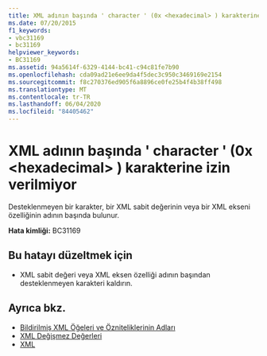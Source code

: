 ```yaml
---
title: XML adının başında ' character ' (0x <hexadecimal> ) karakterine izin verilmiyor
ms.date: 07/20/2015
f1_keywords:
- vbc31169
- bc31169
helpviewer_keywords:
- BC31169
ms.assetid: 94a5614f-6329-4144-bc41-c94c81fe7b90
ms.openlocfilehash: cda09ad21e6ee9da4f5dec3c950c3469169e2154
ms.sourcegitcommit: f8c270376ed905f6a8896ce0fe25b4f4b38ff498
ms.translationtype: MT
ms.contentlocale: tr-TR
ms.lasthandoff: 06/04/2020
ms.locfileid: "84405462"
---
```

# <a name="character-character-0xhexadecimal-is-not-allowed-at-the-beginning-of-an-xml-name"></a>XML adının başında ' character ' (0x \<hexadecimal> ) karakterine izin verilmiyor
Desteklenmeyen bir karakter, bir XML sabit değerinin veya bir XML ekseni özelliğinin adının başında bulunur.  
  
 **Hata kimliği:** BC31169  
  
## <a name="to-correct-this-error"></a>Bu hatayı düzeltmek için  
  
- XML sabit değeri veya XML eksen özelliği adının başından desteklenmeyen karakteri kaldırın.  
  
## <a name="see-also"></a>Ayrıca bkz.

- [Bildirilmiş XML Öğeleri ve Özniteliklerinin Adları](../programming-guide/language-features/xml/names-of-declared-xml-elements-and-attributes.md)
- [XML Değişmez Değerleri](../language-reference/xml-literals/index.md)
- [XML](../programming-guide/language-features/xml/index.md)

